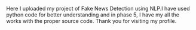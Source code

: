 Here I uploaded my project of Fake News Detection using 
NLP.I have used python code for better understanding
and in phase 5, I have my all the works with the proper
source code. Thank you for visiting my profile.
